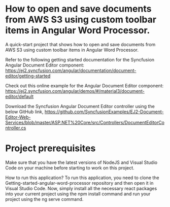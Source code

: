 # How to open and save documents from AWS S3 using custom toolbar items in Angular Word Processor.
A quick-start project that shows how to open and save documents from AWS S3 using custom toolbar items in Angular Word Processor.

Refer to the following getting started documentation for the Syncfusion Angular Document Editor component:  https://ej2.syncfusion.com/angular/documentation/document-editor/getting-started

Check out this online example for the Angular Document Editor component:  https://ej2.syncfusion.com/angular/demos/#/material3/document-editor/default

Download the Syncfusion Angular Document Editor controller using the below GitHub link, https://github.com/SyncfusionExamples/EJ2-Document-Editor-Web-Services/blob/master/ASP.NET%20Core/src/Controllers/DocumentEditorController.cs

# Project prerequisites
Make sure that you have the latest versions of NodeJS and Visual Studio Code on your machine before starting to work on this project.

How to run this application?
To run this application, you need to clone the Getting-started-angular-word-processor repository and then open it in Visual Studio Code. Now, simply install all the necessary react packages into your current project using the npm install command and run your project using the ng serve command.
